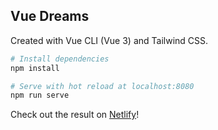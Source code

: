 ## Vue Dreams

Created with Vue CLI (Vue 3) and Tailwind CSS.

```bash
# Install dependencies
npm install

# Serve with hot reload at localhost:8080
npm run serve
```

Check out the result on [Netlify](https://eager-euler-b8b811.netlify.app)!
